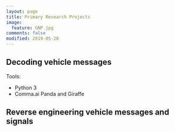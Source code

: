 ```yaml
---
layout: page
title: Primary Research Projects
image:
  feature: GNP.jpg
comments: false
modified: 2019-05-28
---
```


## Decoding vehicle messages

<!--
I have written a mixed integer linear optimization model that dispatches trains according to signaling constraints on single track railway lines with passing sidings and does so optimally according to the minimization of a weighted delay measure.

This concept is similar to that used in commercial computer-aided dispatching systems, but those systems have the notable shortcoming of being overridden often in areas with complex dispatching situations. That is, they do not match the behavior of human dispatchers well. I propose to remedy this problem by performing inverse optimization according to known historical data for single track rail lines.

Specifically, the forward optimization problem (dispatching trains) can be tuned to match historical dispatching behavior as closely as possible. The resulting dispatching model is a useful simulation tool that could be used for prediction of train arrivals, assessment of dispatching performance, investigation of track infrastructure layout, and schedule optimization.
-->

<!--
<figure>
	#<a href="{{ site.url }}/images/stringline.png"><img src="{{ site.url }}/images/stringline.png" alt=""></a>
</figure>
-->

Tools:
* Python 3
* Comma.ai Panda and Giraffe

## Reverse engineering vehicle messages and signals
